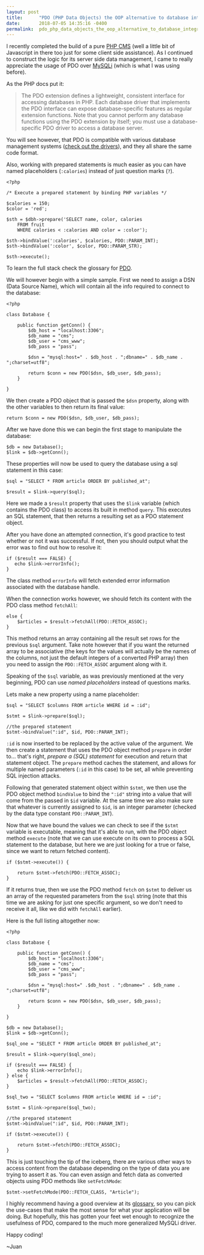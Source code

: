 ```yaml
---
layout: post
title:      "PDO (PHP Data Objects) the OOP alternative to database integration"
date:       2018-07-05 14:35:16 -0400
permalink:  pdo_php_data_objects_the_oop_alternative_to_database_integration
---
```


I recently completed the build of a pure [PHP CMS](https://github.com/JuanGongora/PHP-CMS-Example/tree/master) (well a little bit of Javascript in there too just for some client side assistance). As I continued to construct the logic for its server side data management, I came to really appreciate the usage of PDO over [MySQLi](http://php.net/manual/en/book.mysqli.php) (which is what I was using before).

As the PHP docs put it:

> The PDO extension defines a lightweight, consistent interface for accessing databases in PHP. Each database driver that implements the PDO interface can expose database-specific features as regular extension functions. Note that you cannot perform any database functions using the PDO extension by itself; you must use a database-specific PDO driver to access a database server.

You will see however, that PDO is compatible with various database management systems ([check out the drivers](http://php.net/manual/en/pdo.drivers.php)), and they all share the same code format.

Also, working with prepared statements is much easier as you can have named placeholders (`:calories`) instead of just question marks (`?`).

```
<?php

/* Execute a prepared statement by binding PHP variables */

$calories = 150;
$color = 'red';

$sth = $dbh->prepare('SELECT name, color, calories
    FROM fruit
    WHERE calories < :calories AND color = :color');
		
$sth->bindValue(':calories', $calories, PDO::PARAM_INT);
$sth->bindValue(':color', $color, PDO::PARAM_STR);

$sth->execute();
```

To learn the full stack check the glossary for [PDO](http://php.net/manual/en/book.pdo.php).

We will however begin with a simple sample. First we need to assign a DSN (Data Source Name), which will contain all the info required to connect to the database:

```
<?php

class Database {

    public function getConn() {
        $db_host = "localhost:3306";
        $db_name = "cms";
        $db_user = "cms_www";
        $db_pass = "pass";

        $dsn = "mysql:host=" . $db_host . ";dbname=" . $db_name . ";charset=utf8";

        return $conn = new PDO($dsn, $db_user, $db_pass);
    }

}
```

We then create a PDO object that is passed the `$dsn` property, along with the other variables to then return its final value:

`return $conn = new PDO($dsn, $db_user, $db_pass);`

After we have done this we can begin the first stage to manipulate the database:

```
$db = new Database();
$link = $db->getConn();
```

These properties will now be used to query the database using a sql statement in this case:

```
$sql = "SELECT * FROM article ORDER BY published_at";

$result = $link->query($sql);
```

Here we made a `$result` property that uses the `$link` variable (which contains the PDO class) to access its built in method `query`. This executes an SQL statement, that then returns a resulting set as a PDO statement object.

After you have done an attempted connection, it's good practice to test whether or not it was successful. If not, then you should output what the error was to find out how to resolve it:

```
if ($result === FALSE) {
   echo $link->errorInfo();
}
```

The class method `errorInfo` will fetch extended error information associated with the database handle.

When the connection works however, we should fetch its content with the PDO class method `fetchAll`:

```
else {
    $articles = $result->fetchAll(PDO::FETCH_ASSOC);
}
```

This method returns an array containing all the result set rows for the previous `$sql` argument. Take note however that if you want the returned array to be associative (the keys for the values will actually be the names of the columns, not just the default integers of a converted PHP array) then you need to assign the `PDO::FETCH_ASSOC` argument along with it.

Speaking of the `$sql` variable, as was previously mentioned at the very beginning, PDO can use 
*named placeholders* instead of questions marks.

Lets make a new property using a name placeholder:

```
$sql = "SELECT $columns FROM article WHERE id = :id";

$stmt = $link->prepare($sql);

//the prepared statement
$stmt->bindValue(":id", $id, PDO::PARAM_INT);
```

`:id` is now inserted to be replaced by the active value of the argument. We then create a statement that uses the PDO object method `prepare` in order to... that's right, *prepare a (SQL) statement* for execution and return that statement object. The `prepare` method caches the statement, and allows for multiple named parameters (`:id` in this case) to be set, all while preventing SQL injection attacks.

Following that generated statement object within `$stmt`, we then use the PDO object method `bindValue` to bind the `":id"` string into a value that will come from the passed in `$id` variable. At the same time we also make sure that whatever is currently assigned to `$id`, is an integer parameter (checked by the data type constant `PDO::PARAM_INT`).

Now that we have bound the values we can check to see if the `$stmt` variable is executable, meaning that it's able to run, with the PDO object method `execute` (note that we can use execute on its own to process a SQL statement to the database, but here we are just looking for a true or false, since we want to return fetched content).

```
if ($stmt->execute()) {

    return $stmt->fetch(PDO::FETCH_ASSOC);
}
```

If it returns true, then we use the PDO method `fetch` on `$stmt` to deliver us an array of the requested parameters from the `$sql` string (note that this time we are asking for just one specific argument, so we don't need to receive it all, like we did with `fetchAll` earlier).

Here is the full listing altogether now:

```
<?php

class Database {

    public function getConn() {
        $db_host = "localhost:3306";
        $db_name = "cms";
        $db_user = "cms_www";
        $db_pass = "pass";

        $dsn = "mysql:host=" .$db_host . ";dbname=" . $db_name . ";charset=utf8";

        return $conn = new PDO($dsn, $db_user, $db_pass);
    }

}

$db = new Database();
$link = $db->getConn();

$sql_one = "SELECT * FROM article ORDER BY published_at";

$result = $link->query($sql_one);

if ($result === FALSE) {
    echo $link->errorInfo();
} else {
    $articles = $result->fetchAll(PDO::FETCH_ASSOC);
}

$sql_two = "SELECT $columns FROM article WHERE id = :id";

$stmt = $link->prepare($sql_two);

//the prepared statement
$stmt->bindValue(":id", $id, PDO::PARAM_INT);

if ($stmt->execute()) {

    return $stmt->fetch(PDO::FETCH_ASSOC);
}
```

This is just touching the tip of the iceberg, there are various other ways to access content from the database depending on the type of data you are trying to assert it as. You can even assign and fetch data as converted objects using PDO methods like `setFetchMode`:

`$stmt->setFetchMode(PDO::FETCH_CLASS, "Article");`

I highly recommend having a good overview at its [glossary](http://php.net/manual/en/book.pdo.php), so you can pick the use-cases that make the most sense for what your application will be doing. But hopefully, this has gotten your feet wet enough to recognize the usefulness of PDO, compared to the much more generalized MySQLi driver.

Happy coding!

~Juan
